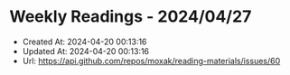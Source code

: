 # Weekly Readings - 2024/04/27

- Created At: 2024-04-20 00:13:16
- Updated At: 2024-04-20 00:13:16
- Url: https://api.github.com/repos/moxak/reading-materials/issues/60

